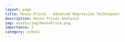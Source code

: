 ```yaml
---
layout: page
title: House Prices - Advanced Regression Techniques!
description: House Prices Analysis
img: assets/img/HousePrice.png
importance: 3
category: school
---
```

